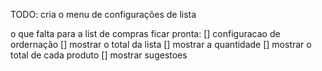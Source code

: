 



TODO:
 cria o menu de configurações de lista

o que falta para a list de compras ficar pronta:
    [] configuracao de ordernação
    [] mostrar o total da lista
    [] mostrar a quantidade
    [] mostrar o total de cada produto
    [] mostrar sugestoes 


